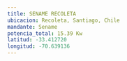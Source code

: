 ```yaml
---
title: SENAME RECOLETA
ubicacion: Recoleta, Santiago, Chile
mandante: Sename
potencia_total: 15.39 Kw
latitud: -33.412720
longitud: -70.639136
---
```

